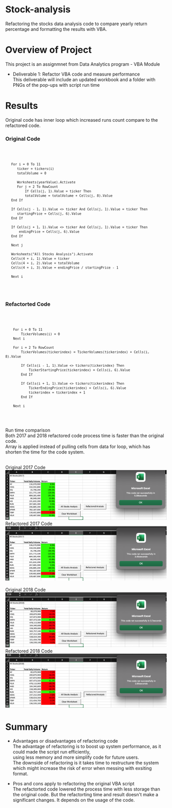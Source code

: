 # Stock-analysis
 Refactoring the stocks data analysis code to compare yearly return percentage and formatting the results with VBA.

# Overview of Project
This project is an assignmnet from Data Analytics program - VBA Module<br>
- Deliverable 1:  Refactor VBA code and measure performance<br>
  This deliverable will include an updated workbook and a folder with PNGs of the pop-ups with script run time <br>

# Results

Original code has inner loop which increased runs count compare to the refactored code. 
<h3>Original Code</h3>
<code>
 
       For i = 0 To 11
          ticker = tickers(i)
          totalVolume = 0

          Worksheets(yearValue).Activate
          For j = 2 To RowCount
              If Cells(j, 1).Value = ticker Then
              totalVolume = totalVolume + Cells(j, 8).Value
       End If
       
       If Cells(j - 1, 1).Value <> ticker And Cells(j, 1).Value = ticker Then
          startingPrice = Cells(j, 6).Value
       End If
       
       If Cells(j + 1, 1).Value <> ticker And Cells(j, 1).Value = ticker Then
           endingPrice = Cells(j, 6).Value
       End If
                    
       Next j

       Worksheets("All Stocks Analysis").Activate
       Cells(4 + i, 1).Value = ticker
       Cells(4 + i, 2).Value = totalVolume
       Cells(4 + i, 3).Value = endingPrice / startingPrice - 1

       Next i
 </code>
 
<h3>Refactorted Code</h3>
<code>
 
  
        For i = 0 To 11
            TickerVolumes(i) = 0
        Next i
        
        For i = 2 To RowCount
            TickerVolumes(tickerindex) = TickerVolumes(tickerindex) + Cells(i, 8).Value
        
            If Cells(i - 1, 1).Value <> tickers(tickerindex) Then
                TickerStartingPrice(tickerindex) = Cells(i, 6).Value
            End If
            
            If Cells(i + 1, 1).Value <> tickers(tickerindex) Then
                TickerEndingPrice(tickerindex) = Cells(i, 6).Value
                tickerindex = tickerindex + 1
            End If
            
        Next i
 </code>

Run time comparison <br>
Both 2017 and 2018 refactored code process time is faster than the original code. <br>
Array is applied instead of pulling cells from data for loop, which has shorten the time for the code system.<br>
<br>
 
Original 2017 Code<br>
![date](Original%202017.png)
Refactored 2017 Code<br>
![date](Refactored%202017.png)
<br>
<br>
Original 2018 Code<br>
![date](Original%202018.png)
Refactored 2018 Code<br>
![date](Refactored%202018.png)




# Summary
- Advantages or disadvantages of refactoring code<br>
The advantage of refactoring is to boost up system performance, as it could made the script run efficiently,<br> 
using less memory and more simplify code for future users.<br>
The downside of refactoring is it takes time to restructure the system which might increase the risk of error when messing with exsiting format.<br>

- Pros and cons apply to refactoring the original VBA script<br>
The refactorted code lowered the process time with less storage than the original code. But the refactorting time and result doesn't make a significant changes. It depends on the usage of the code.
 

